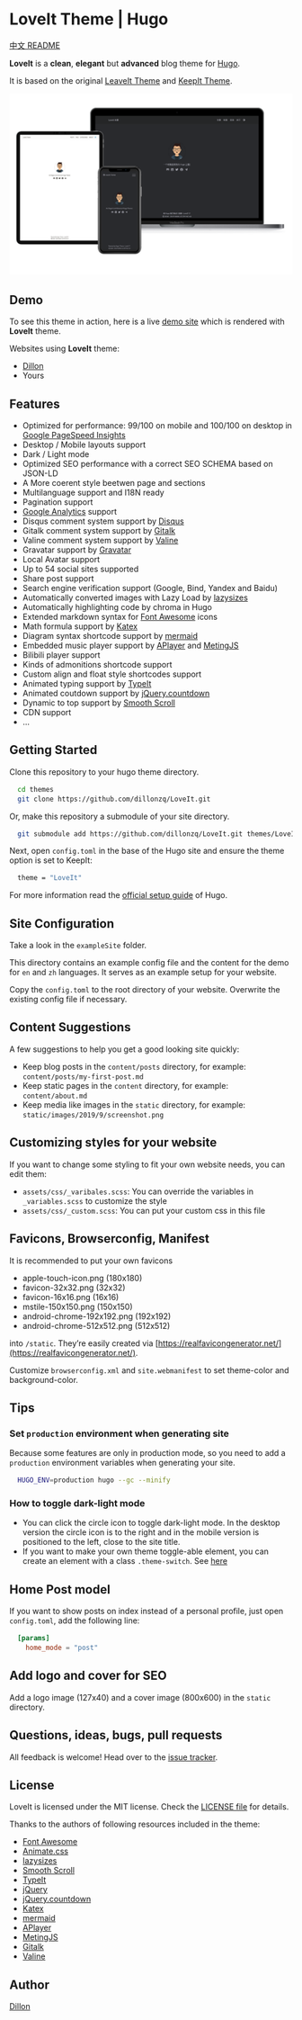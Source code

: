 # LoveIt Theme | Hugo

[中文 README](README.zh.md)

**LoveIt** is a **clean**, **elegant** but **advanced** blog theme for [Hugo](https://gohugo.io/).

It is based on the original [LeaveIt Theme](https://github.com/liuzc/LeaveIt/) and [KeepIt Theme](https://github.com/liuzc/LeaveIt/).

![Hugo Theme LoveIt](exampleSite/static/images/Apple-Devices-Preview.png)

## Demo

To see this theme in action, here is a live [demo site](https://hugo-loveit-en.netlify.com) which is rendered with **LoveIt** theme.

Websites using **LoveIt** theme:

* [Dillon](https://dillonzq.com)
* Yours

## Features

* Optimized for performance: 99/100 on mobile and 100/100 on desktop in [Google PageSpeed Insights](https://developers.google.com/speed/pagespeed/insights)
* Desktop / Mobile layouts support
* Dark / Light mode
* Optimized SEO performance with a correct SEO SCHEMA based on JSON-LD
* A More coerent style beetwen page and sections
* Multilanguage support and I18N ready
* Pagination support
* [Google Analytics](https://analytics.google.com/analytics) support
* Disqus comment system support by [Disqus](https://disqus.com)
* Gitalk comment system support by [Gitalk](https://github.com/gitalk/gitalk)
* Valine comment system support by [Valine](https://valine.js.org/)
* Gravatar support by [Gravatar](https://gravatar.com)
* Local Avatar support
* Up to 54 social sites supported
* Share post support
* Search engine verification support (Google, Bind, Yandex and Baidu)
* Automatically converted images with Lazy Load by [lazysizes](https://github.com/aFarkas/lazysizes)
* Automatically highlighting code by chroma in Hugo
* Extended markdown syntax for [Font Awesome](https://fontawesome.com/) icons
* Math formula support by [Katex](https://katex.org/)
* Diagram syntax shortcode support by [mermaid](https://github.com/knsv/mermaid)
* Embedded music player support by [APlayer](https://github.com/MoePlayer/APlayer) and [MetingJS](https://github.com/metowolf/MetingJS)
* Bilibili player support
* Kinds of admonitions shortcode support
* Custom align and float style shortcodes support
* Animated typing support by [TypeIt](https://typeitjs.com/)
* Animated coutdown support by [jQuery.countdown](https://github.com/hilios/jQuery.countdown)
* Dynamic to top support by [Smooth Scroll](https://github.com/cferdinandi/smooth-scroll)
* CDN support
* ...

## Getting Started

Clone this repository to your hugo theme directory.

```bash
  cd themes
  git clone https://github.com/dillonzq/LoveIt.git
```

Or, make this repository a submodule of your site directory.

```bash
  git submodule add https://github.com/dillonzq/LoveIt.git themes/LoveIt
```

Next, open `config.toml` in the base of the Hugo site and ensure the theme option is set to KeepIt:

```bash
  theme = "LoveIt"
```

For more information read the [official setup guide](https://gohugo.io/documentation/) of Hugo.

## Site Configuration

Take a look in the `exampleSite` folder.

This directory contains an example config file and the content for the demo for `en` and `zh` languages.
It serves as an example setup for your website.

Copy the `config.toml` to the root directory of your website. Overwrite the existing config file if necessary.

## Content Suggestions

A few suggestions to help you get a good looking site quickly:

* Keep blog posts in the `content/posts` directory, for example: `content/posts/my-first-post.md`
* Keep static pages in the `content` directory, for example: `content/about.md`
* Keep media like images in the `static` directory, for example: `static/images/2019/9/screenshot.png`

## Customizing styles for your website

If you want to change some styling to fit your own website needs, you can edit them:

* `assets/css/_varibales.scss`: You can override the variables in `_variables.scss` to customize the style
* `assets/css/_custom.scss`: You can put your custom css in this file

## Favicons, Browserconfig, Manifest

It is recommended to put your own favicons

* apple-touch-icon.png (180x180)
* favicon-32x32.png (32x32)
* favicon-16x16.png (16x16)
* mstile-150x150.png (150x150)
* android-chrome-192x192.png (192x192)
* android-chrome-512x512.png (512x512)

into `/static`. They’re easily created via [https://realfavicongenerator.net/](https://realfavicongenerator.net/).

Customize `browserconfig.xml` and `site.webmanifest` to set theme-color and background-color.

## Tips

### Set `production` environment when generating site

Because some features are only in production mode, so you need to add a `production` environment variables when generating your site.

```bash
  HUGO_ENV=production hugo --gc --minify
```

### How to toggle dark-light mode

* You can click the circle icon to toggle dark-light mode. In the desktop version the circle icon is to the right and in the mobile version is positioned to the left, close to the site title.
* If you want to make your own theme toggle-able element, you can create an element with a class `.theme-switch`. See [here](https://github.com/dillonzq/LoveIt/blob/master/assets/js/blog.js#L14)

## Home Post model

If you want to show posts on index instead of a personal profile, just open `config.toml`, add the following line:

```toml
  [params]
    home_mode = "post"
```

## Add logo and cover for SEO

Add a logo image (127x40) and a cover image (800x600) in the `static` directory.

## Questions, ideas, bugs, pull requests

All feedback is welcome! Head over to the [issue tracker](https://github.com/dillonzq/LoveIt/issues).

## License

LoveIt is licensed under the MIT license. Check the [LICENSE file](https://github.com/dillonzq/LoveIt/blob/master/LICENSE) for details.

Thanks to the authors of following resources included in the theme:

* [Font Awesome](https://fontawesome.com/)
* [Animate.css](https://daneden.github.io/animate.css/)
* [lazysizes](https://github.com/aFarkas/lazysizes)
* [Smooth Scroll](https://github.com/cferdinandi/smooth-scroll)
* [TypeIt](https://typeitjs.com/)
* [jQuery](https://github.com/jquery/jquery)
* [jQuery.countdown](https://github.com/hilios/jQuery.countdown)
* [Katex](https://katex.org/)
* [mermaid](https://github.com/knsv/mermaid)
* [APlayer](https://github.com/MoePlayer/APlayer)
* [MetingJS](https://github.com/metowolf/MetingJS)
* [Gitalk](https://github.com/gitalk/gitalk)
* [Valine](https://valine.js.org/)

## Author

[Dillon](https://dillonzq.com)
